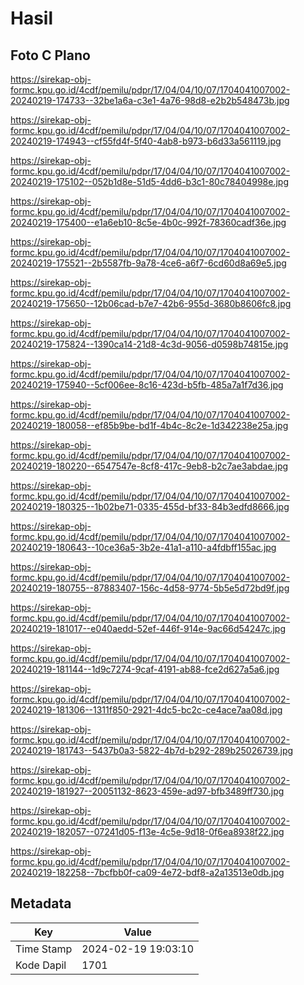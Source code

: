 # Hasil

## Foto C Plano

https://sirekap-obj-formc.kpu.go.id/4cdf/pemilu/pdpr/17/04/04/10/07/1704041007002-20240219-174733--32be1a6a-c3e1-4a76-98d8-e2b2b548473b.jpg

https://sirekap-obj-formc.kpu.go.id/4cdf/pemilu/pdpr/17/04/04/10/07/1704041007002-20240219-174943--cf55fd4f-5f40-4ab8-b973-b6d33a561119.jpg

https://sirekap-obj-formc.kpu.go.id/4cdf/pemilu/pdpr/17/04/04/10/07/1704041007002-20240219-175102--052b1d8e-51d5-4dd6-b3c1-80c78404998e.jpg

https://sirekap-obj-formc.kpu.go.id/4cdf/pemilu/pdpr/17/04/04/10/07/1704041007002-20240219-175400--e1a6eb10-8c5e-4b0c-992f-78360cadf36e.jpg

https://sirekap-obj-formc.kpu.go.id/4cdf/pemilu/pdpr/17/04/04/10/07/1704041007002-20240219-175521--2b5587fb-9a78-4ce6-a6f7-6cd60d8a69e5.jpg

https://sirekap-obj-formc.kpu.go.id/4cdf/pemilu/pdpr/17/04/04/10/07/1704041007002-20240219-175650--12b06cad-b7e7-42b6-955d-3680b8606fc8.jpg

https://sirekap-obj-formc.kpu.go.id/4cdf/pemilu/pdpr/17/04/04/10/07/1704041007002-20240219-175824--1390ca14-21d8-4c3d-9056-d0598b74815e.jpg

https://sirekap-obj-formc.kpu.go.id/4cdf/pemilu/pdpr/17/04/04/10/07/1704041007002-20240219-175940--5cf006ee-8c16-423d-b5fb-485a7a1f7d36.jpg

https://sirekap-obj-formc.kpu.go.id/4cdf/pemilu/pdpr/17/04/04/10/07/1704041007002-20240219-180058--ef85b9be-bd1f-4b4c-8c2e-1d342238e25a.jpg

https://sirekap-obj-formc.kpu.go.id/4cdf/pemilu/pdpr/17/04/04/10/07/1704041007002-20240219-180220--6547547e-8cf8-417c-9eb8-b2c7ae3abdae.jpg

https://sirekap-obj-formc.kpu.go.id/4cdf/pemilu/pdpr/17/04/04/10/07/1704041007002-20240219-180325--1b02be71-0335-455d-bf33-84b3edfd8666.jpg

https://sirekap-obj-formc.kpu.go.id/4cdf/pemilu/pdpr/17/04/04/10/07/1704041007002-20240219-180643--10ce36a5-3b2e-41a1-a110-a4fdbff155ac.jpg

https://sirekap-obj-formc.kpu.go.id/4cdf/pemilu/pdpr/17/04/04/10/07/1704041007002-20240219-180755--87883407-156c-4d58-9774-5b5e5d72bd9f.jpg

https://sirekap-obj-formc.kpu.go.id/4cdf/pemilu/pdpr/17/04/04/10/07/1704041007002-20240219-181017--e040aedd-52ef-446f-914e-9ac66d54247c.jpg

https://sirekap-obj-formc.kpu.go.id/4cdf/pemilu/pdpr/17/04/04/10/07/1704041007002-20240219-181144--1d9c7274-9caf-4191-ab88-fce2d627a5a6.jpg

https://sirekap-obj-formc.kpu.go.id/4cdf/pemilu/pdpr/17/04/04/10/07/1704041007002-20240219-181306--1311f850-2921-4dc5-bc2c-ce4ace7aa08d.jpg

https://sirekap-obj-formc.kpu.go.id/4cdf/pemilu/pdpr/17/04/04/10/07/1704041007002-20240219-181743--5437b0a3-5822-4b7d-b292-289b25026739.jpg

https://sirekap-obj-formc.kpu.go.id/4cdf/pemilu/pdpr/17/04/04/10/07/1704041007002-20240219-181927--20051132-8623-459e-ad97-bfb3489ff730.jpg

https://sirekap-obj-formc.kpu.go.id/4cdf/pemilu/pdpr/17/04/04/10/07/1704041007002-20240219-182057--07241d05-f13e-4c5e-9d18-0f6ea8938f22.jpg

https://sirekap-obj-formc.kpu.go.id/4cdf/pemilu/pdpr/17/04/04/10/07/1704041007002-20240219-182258--7bcfbb0f-ca09-4e72-bdf8-a2a13513e0db.jpg


## Metadata

| Key        | Value               |
| ---------- | ------------------- |
| Time Stamp | 2024-02-19 19:03:10 |
| Kode Dapil | 1701                |



